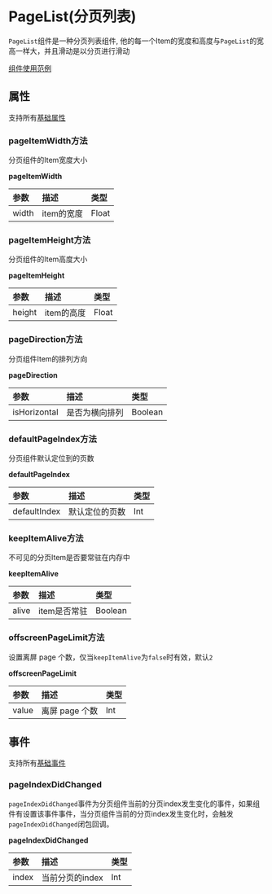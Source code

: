 # PageList(分页列表)

``PageList``组件是一种分页列表组件, 他的每一个Item的宽度和高度与``PageList``的宽高一样大，并且滑动是以分页进行滑动

[组件使用范例](https://github.com/Tencent-TDS/KuiklyUI/blob/main/demo/src/commonMain/kotlin/com/tencent/kuikly/demo/pages/demo/kit_demo/DeclarativeDemo/PageListExamplePage.kt)

## 属性

支持所有[基础属性](basic-attr-event.md#基础属性)

### pageItemWidth方法

分页组件的Item宽度大小

<div class="table-01">

**pageItemWidth**

| 参数  | 描述     | 类型 |
|:----|:-------|:--|
| width | item的宽度  | Float |

</div>

### pageItemHeight方法

分页组件的Item高度大小

<div class="table-01">

**pageItemHeight**

| 参数  | 描述     | 类型 |
|:----|:-------|:--|
| height | item的高度  | Float |

</div>

### pageDirection方法

分页组件Item的排列方向

<div class="table-01">

**pageDirection**

| 参数  | 描述     | 类型 |
|:----|:-------|:--|
| isHorizontal | 是否为横向排列  | Boolean |

</div>

### defaultPageIndex方法

分页组件默认定位到的页数

<div class="table-01">

**defaultPageIndex**

| 参数  | 描述     | 类型 |
|:----|:-------|:--|
| defaultIndex | 默认定位的页数  | Int |

</div>

### keepItemAlive方法

不可见的分页Item是否要常驻在内存中

<div class="table-01">

**keepItemAlive**

| 参数  | 描述     | 类型 |
|:----|:-------|:--|
| alive | item是否常驻  | Boolean |

</div>

### offscreenPageLimit方法

设置离屏 page 个数，仅当`keepItemAlive`为`false`时有效，默认`2`

<div class="table-01">

**offscreenPageLimit**

| 参数  | 描述     | 类型 |
|:----|:-------|:--|
| value | 离屏 page 个数  | Int |

</div>

## 事件

支持所有[基础事件](basic-attr-event.md#基础事件)

### pageIndexDidChanged

``pageIndexDidChanged``事件为分页组件当前的分页index发生变化的事件，如果组件有设置该事件事件，当分页组件当前的分页index发生变化时，会触发``pageIndexDidChanged``闭包回调。

<div class="table-01">

**pageIndexDidChanged**

| 参数  | 描述     | 类型 |
|:----|:-------|:--|
| index | 当前分页的index  | Int |

</div>


